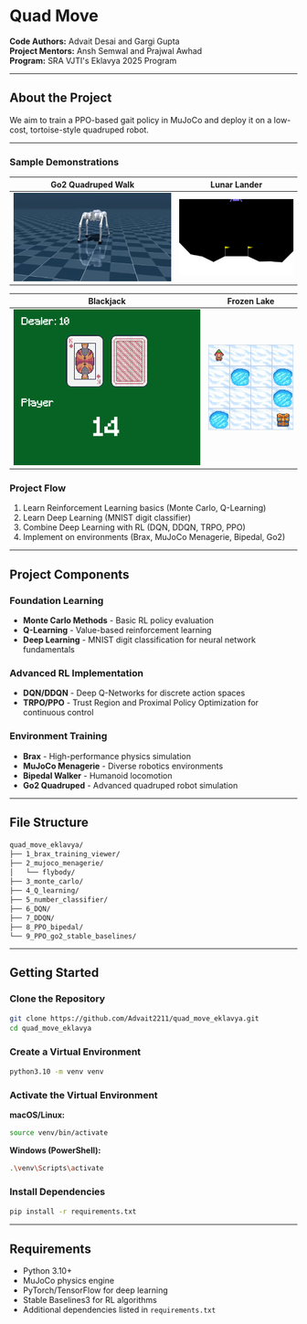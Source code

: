 # Quad Move

**Code Authors:** Advait Desai and Gargi Gupta  
**Project Mentors:** Ansh Semwal and Prajwal Awhad  
**Program:** SRA VJTI's Eklavya 2025 Program

---

## About the Project

We aim to train a PPO-based gait policy in MuJoCo and deploy it on a low-cost, tortoise-style quadruped robot.

---

### Sample Demonstrations


| Go2 Quadruped Walk                  | Lunar Lander                      |
|:-----------------------------------:|:---------------------------------:|
| ![Go2 Walk](pre_gifs/go2_walk.gif)  | ![Lunar Lander](pre_gifs/lunar_lander.gif) |

| Blackjack                           | Frozen Lake                       |
|:-----------------------------------:|:---------------------------------:|
| ![Blackjack](pre_gifs/blackjack.gif)| ![Frozen Lake](pre_gifs/frozen_lake.gif) |


### Project Flow

1. Learn Reinforcement Learning basics (Monte Carlo, Q-Learning)
2. Learn Deep Learning (MNIST digit classifier)
3. Combine Deep Learning with RL (DQN, DDQN, TRPO, PPO)
4. Implement on environments (Brax, MuJoCo Menagerie, Bipedal, Go2)

---

## Project Components

### Foundation Learning
- **Monte Carlo Methods** - Basic RL policy evaluation
- **Q-Learning** - Value-based reinforcement learning
- **Deep Learning** - MNIST digit classification for neural network fundamentals

### Advanced RL Implementation
- **DQN/DDQN** - Deep Q-Networks for discrete action spaces
- **TRPO/PPO** - Trust Region and Proximal Policy Optimization for continuous control

### Environment Training
- **Brax** - High-performance physics simulation
- **MuJoCo Menagerie** - Diverse robotics environments
- **Bipedal Walker** - Humanoid locomotion
- **Go2 Quadruped** - Advanced quadruped robot simulation


---


## File Structure

```
quad_move_eklavya/
├── 1_brax_training_viewer/
├── 2_mujoco_menagerie/
│   └── flybody/
├── 3_monte_carlo/
├── 4_Q_learning/
├── 5_number_classifier/
├── 6_DQN/
├── 7_DDQN/
├── 8_PPO_bipedal/
└── 9_PPO_go2_stable_baselines/
```

---

## Getting Started

### Clone the Repository

```bash
git clone https://github.com/Advait2211/quad_move_eklavya.git
cd quad_move_eklavya
```

### Create a Virtual Environment

```bash
python3.10 -m venv venv
```

### Activate the Virtual Environment

**macOS/Linux:**
```bash
source venv/bin/activate
```

**Windows (PowerShell):**
```bash
.\venv\Scripts\activate
```

### Install Dependencies

```bash
pip install -r requirements.txt
```

---

## Requirements

- Python 3.10+
- MuJoCo physics engine
- PyTorch/TensorFlow for deep learning
- Stable Baselines3 for RL algorithms
- Additional dependencies listed in `requirements.txt`